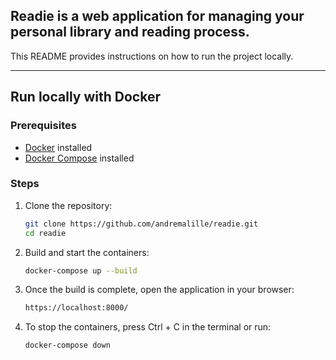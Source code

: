 ## **Readie** is a web application for managing your personal library and reading process.  
This README provides instructions on how to run the project locally.

---

## Run locally with Docker

### Prerequisites
- [Docker](https://docs.docker.com/get-docker/) installed  
- [Docker Compose](https://docs.docker.com/compose/install/) installed  

### Steps
1. Clone the repository:
   ```bash
   git clone https://github.com/andremalille/readie.git
   cd readie
   
2. Build and start the containers:
   ```bash
   docker-compose up --build

4. Once the build is complete, open the application in your browser:
   ```bash
   https://localhost:8000/

5. To stop the containers, press Ctrl + C in the terminal or run:
   ```bash
   docker-compose down
